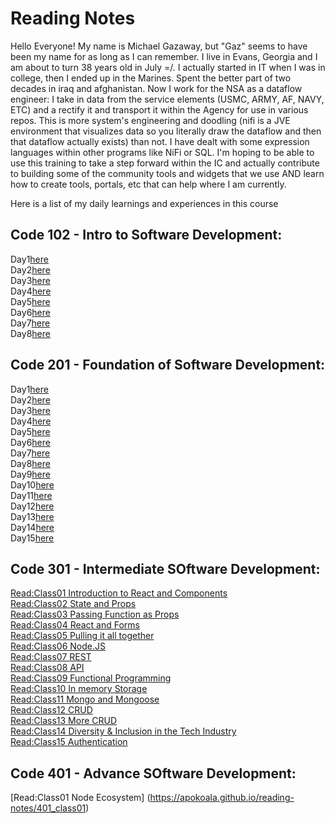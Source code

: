 # Reading Notes

Hello Everyone! My name is Michael Gazaway, but "Gaz" seems to have been my name for as long as I can remember. I live in Evans, Georgia and I am about to turn 38 years old in July =/. I actually started in IT when I was in college, then I ended up in the Marines. Spent the better part of two decades in iraq and afghanistan. Now I work for the NSA as a dataflow engineer: I take in data from the service elements (USMC, ARMY, AF, NAVY, ETC) and a rectify it and transport it within the Agency for use in various repos. This is more system's engineering and doodling (nifi is a JVE environment that visualizes data so you literally draw the dataflow and then that dataflow actually exists) than not. I have dealt with some expression languages within other programs like NiFi or SQL. I'm hoping to be able to use this training to take a step forward within the IC and actually contribute to building some of the community tools and widgets that we use AND learn how to create tools, portals, etc that can help where I am currently.

Here is a list of my daily learnings and experiences in this course

## Code 102 - Intro to Software Development:

Day1[here](https://apokoala.github.io/reading-notes/day1)<br/>
Day2[here](https://apokoala.github.io/reading-notes/day2)<br/>
Day3[here](https://apokoala.github.io/reading-notes/day3)<br/>
Day4[here](https://apokoala.github.io/reading-notes/day4)<br/>
Day5[here](https://apokoala.github.io/reading-notes/day5)<br/>
Day6[here](https://apokoala.github.io/reading-notes/day6)<br/>
Day7[here](https://apokoala.github.io/reading-notes/day7)<br/>
Day8[here](https://apokoala.github.io/reading-notes/day8)<br/>

## Code 201 - Foundation of Software Development:

Day1[here](https://apokoala.github.io/reading-notes/201_day1)<br/>
Day2[here](https://apokoala.github.io/reading-notes/201_day2)<br/>
Day3[here](https://apokoala.github.io/reading-notes/201_day3)<br/>
Day4[here](https://apokoala.github.io/reading-notes/201_day4)<br/>
Day5[here](https://apokoala.github.io/reading-notes/201_day5)<br/>
Day6[here](https://apokoala.github.io/reading-notes/201_day6)<br/>
Day7[here](https://apokoala.github.io/reading-notes/201_day7)<br/>
Day8[here](https://apokoala.github.io/reading-notes/201_day8)<br/>
Day9[here](https://apokoala.github.io/reading-notes/201_day9)<br/>
Day10[here](https://apokoala.github.io/reading-notes/201_day10)<br/>
Day11[here](https://apokoala.github.io/reading-notes/201_day11)<br/>
Day12[here](https://apokoala.github.io/reading-notes/201_day12)<br/>
Day13[here](https://apokoala.github.io/reading-notes/201_day13)<br/>
Day14[here](https://apokoala.github.io/reading-notes/201_day14)<br/>
Day15[here](https://apokoala.github.io/reading-notes/201_day15)<br/>

## Code 301 - Intermediate SOftware Development:

[Read:Class01 Introduction to React and Components](https://apokoala.github.io/reading-notes/301_class01)<br/>
[Read:Class02 State and Props](https://apokoala.github.io/reading-notes/301_class02)<br/>
[Read:Class03 Passing Function as Props](https://apokoala.github.io/reading-notes/301_class03)<br/>
[Read:Class04 React and Forms](https://apokoala.github.io/reading-notes/301_class04)<br/>
[Read:Class05 Pulling it all together](https://apokoala.github.io/reading-notes/301_class05)<br/>
[Read:Class06 Node.JS](https://apokoala.github.io/reading-notes/301_class06)<br/>
[Read:Class07 REST](https://apokoala.github.io/reading-notes/301_class07)<br/>
[Read:Class08 API](https://apokoala.github.io/reading-notes/301_class08)<br/>
[Read:Class09 Functional Programming](https://apokoala.github.io/reading-notes/301_class09)<br/>
[Read:Class10 In memory Storage](https://apokoala.github.io/reading-notes/301_class10)<br/>
[Read:Class11 Mongo and Mongoose](https://apokoala.github.io/reading-notes/301_class11)<br/>
[Read:Class12 CRUD](https://apokoala.github.io/reading-notes/301_class12)<br/>
[Read:Class13 More CRUD](https://apokoala.github.io/reading-notes/301_class13)<br/>
[Read:Class14 Diversity & Inclusion in the Tech Industry](https://apokoala.github.io/reading-notes/301_class14)<br/>
[Read:Class15 Authentication](https://apokoala.github.io/reading-notes/301_class15)<br/>

## Code 401 - Advance SOftware Development:

[Read:Class01 Node Ecosystem] (https://apokoala.github.io/reading-notes/401_class01)<br/>